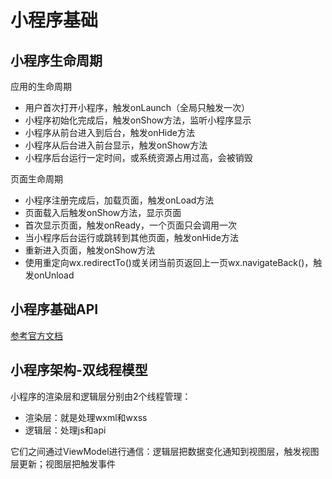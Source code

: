 # 小程序基础

## 小程序生命周期

应用的生命周期

- 用户首次打开小程序，触发onLaunch（全局只触发一次）
- 小程序初始化完成后，触发onShow方法，监听小程序显示
- 小程序从前台进入到后台，触发onHide方法
- 小程序从后台进入前台显示，触发onShow方法
- 小程序后台运行一定时间，或系统资源占用过高，会被销毁

页面生命周期

- 小程序注册完成后，加载页面，触发onLoad方法
- 页面载入后触发onShow方法，显示页面
- 首次显示页面，触发onReady，一个页面只会调用一次
- 当小程序后台运行或跳转到其他页面，触发onHide方法
- 重新进入页面，触发onShow方法
- 使用重定向wx.redirectTo()或关闭当前页返回上一页wx.navigateBack()，触发onUnload

## 小程序基础API

[参考官方文档](https://developers.weixin.qq.com/miniprogram/dev/api/)

## 小程序架构-双线程模型

小程序的渲染层和逻辑层分别由2个线程管理：

- 渲染层：就是处理wxml和wxss
- 逻辑层：处理js和api

它们之间通过ViewModel进行通信：逻辑层把数据变化通知到视图层，触发视图层更新；视图层把触发事件